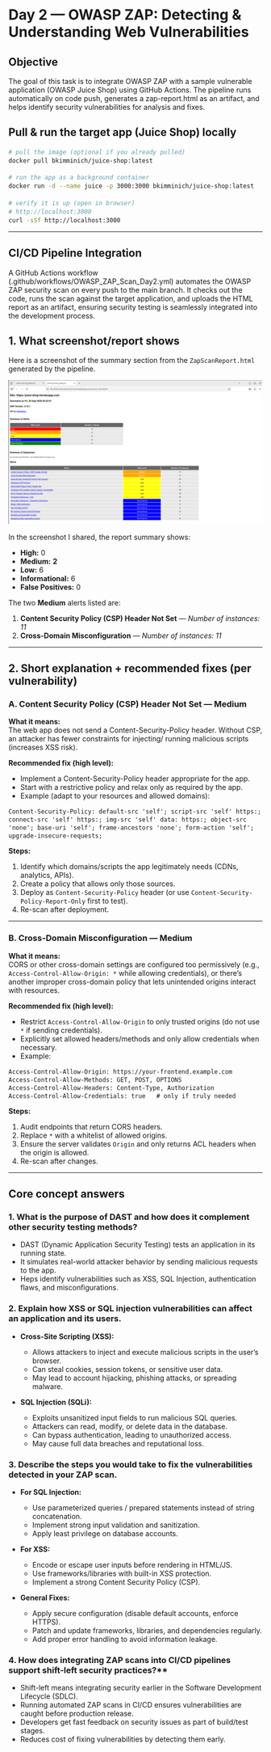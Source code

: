 # Day 2 — OWASP ZAP: Detecting & Understanding Web Vulnerabilities

## Objective
The goal of this task is to integrate OWASP ZAP with a sample vulnerable application (OWASP Juice Shop) using GitHub Actions. The pipeline runs automatically on code push, generates a zap-report.html as an artifact, and helps identify security vulnerabilities for analysis and fixes.

## Pull & run the target app (Juice Shop) locally
```bash
# pull the image (optional if you already pulled)
docker pull bkimminich/juice-shop:latest

# run the app as a background container
docker run -d --name juice -p 3000:3000 bkimminich/juice-shop:latest

# verify it is up (open in browser)
# http://localhost:3000
curl -sSf http://localhost:3000
```

---

## CI/CD Pipeline Integration

A GitHub Actions workflow (.github/workflows/OWASP_ZAP_Scan_Day2.yml) automates the OWASP ZAP security scan on every push to the main branch. It checks out the code, runs the scan against the target application, and uploads the HTML report as an artifact, ensuring security testing is seamlessly integrated into the development process.

## 1. What screenshot/report shows
Here is a screenshot of the summary section from the `ZapScanReport.html` generated by the pipeline.

![ZAP Report Summary](Screenshots/ZapScanningImage.png)

In the screenshot I shared, the report summary shows:

- **High:** 0  
- **Medium:** **2**  
- **Low:** 6  
- **Informational:** 6  
- **False Positives:** 0

The two **Medium** alerts listed are:

1. **Content Security Policy (CSP) Header Not Set** — *Number of instances: 11*  
2. **Cross-Domain Misconfiguration** — *Number of instances: 11*


---

## 2. Short explanation + recommended fixes (per vulnerability)

### A. Content Security Policy (CSP) Header Not Set — **Medium**
**What it means:**  
The web app does not send a Content-Security-Policy header. Without CSP, an attacker has fewer constraints for injecting/ running malicious scripts (increases XSS risk).

**Recommended fix (high level):**
- Implement a Content-Security-Policy header appropriate for the app.
- Start with a restrictive policy and relax only as required by the app.
- Example (adapt to your resources and allowed domains):
```http
Content-Security-Policy: default-src 'self'; script-src 'self' https:; connect-src 'self' https:; img-src 'self' data: https:; object-src 'none'; base-uri 'self'; frame-ancestors 'none'; form-action 'self'; upgrade-insecure-requests;
```
**Steps:**
1. Identify which domains/scripts the app legitimately needs (CDNs, analytics, APIs).
2. Create a policy that allows only those sources.
3. Deploy as `Content-Security-Policy` header (or use `Content-Security-Policy-Report-Only` first to test).
4. Re-scan after deployment.

---

### B. Cross-Domain Misconfiguration — **Medium**
**What it means:**  
CORS or other cross-domain settings are configured too permissively (e.g., `Access-Control-Allow-Origin: *` while allowing credentials), or there’s another improper cross-domain policy that lets unintended origins interact with resources.

**Recommended fix (high level):**
- Restrict `Access-Control-Allow-Origin` to only trusted origins (do not use `*` if sending credentials).
- Explicitly set allowed headers/methods and only allow credentials when necessary.
- Example:
```http
Access-Control-Allow-Origin: https://your-frontend.example.com
Access-Control-Allow-Methods: GET, POST, OPTIONS
Access-Control-Allow-Headers: Content-Type, Authorization
Access-Control-Allow-Credentials: true   # only if truly needed
```
**Steps:**
1. Audit endpoints that return CORS headers.
2. Replace `*` with a whitelist of allowed origins.
3. Ensure the server validates `Origin` and only returns ACL headers when the origin is allowed.
4. Re-scan after changes.

---


## Core concept answers
### 1. What is the purpose of DAST and how does it complement other security testing methods?
-   DAST (Dynamic Application Security Testing) tests an application in its running state.
-   It simulates real-world attacker behavior by sending malicious requests to the app.
-   Heps identify vulnerabilities such as XSS, SQL Injection, authentication flaws, and misconfigurations.
### 2. Explain how XSS or SQL injection vulnerabilities can affect an application and its users.
-   **Cross-Site Scripting (XSS):**
    - Allows attackers to inject and execute malicious scripts in the user’s browser.
    - Can steal cookies, session tokens, or sensitive user data.
    - May lead to account hijacking, phishing attacks, or spreading malware.

-   **SQL Injection (SQLi):**
    - Exploits unsanitized input fields to run malicious SQL queries.
    - Attackers can read, modify, or delete data in the database.
    - Can bypass authentication, leading to unauthorized access.
    - May cause full data breaches and reputational loss.

### 3. Describe the steps you would take to fix the vulnerabilities detected in your ZAP scan.
-   **For SQL Injection:**
    - Use parameterized queries / prepared statements instead of string concatenation.
    - Implement strong input validation and sanitization.
    - Apply least privilege on database accounts.

-   **For XSS:**
    - Encode or escape user inputs before rendering in HTML/JS.
    - Use frameworks/libraries with built-in XSS protection.
    - Implement a strong Content Security Policy (CSP).

-   **General Fixes:**
    - Apply secure configuration (disable default accounts, enforce HTTPS).
    - Patch and update frameworks, libraries, and dependencies regularly.
    - Add proper error handling to avoid information leakage.

### 4. How does integrating ZAP scans into CI/CD pipelines support shift-left security practices?** 
-   Shift-left means integrating security earlier in the Software Development Lifecycle (SDLC).
-   Running automated ZAP scans in CI/CD ensures vulnerabilities are caught before production release.
-   Developers get fast feedback on security issues as part of build/test stages.
-   Reduces cost of fixing vulnerabilities by detecting them early.
